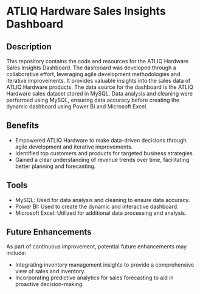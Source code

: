 # ATLIQ Hardware Sales Insights Dashboard

## Description
This repository contains the code and resources for the ATLIQ Hardware Sales Insights Dashboard. The dashboard was developed through a collaborative effort, leveraging agile development methodologies and iterative improvements. It provides valuable insights into the sales data of ATLIQ Hardware products. The data source for the dashboard is the ATLIQ Hardware sales dataset stored in MySQL. Data analysis and cleaning were performed using MySQL, ensuring data accuracy before creating the dynamic dashboard using Power BI and Microsoft Excel.

## Benefits
- Empowered ATLIQ Hardware to make data-driven decisions through agile development and iterative improvements.
- Identified top customers and products for targeted business strategies.
- Gained a clear understanding of revenue trends over time, facilitating better planning and forecasting.

## Tools
- MySQL: Used for data analysis and cleaning to ensure data accuracy.
- Power BI: Used to create the dynamic and interactive dashboard.
- Microsoft Excel: Utilized for additional data processing and analysis.


## Future Enhancements
As part of continuous improvement, potential future enhancements may include:
- Integrating inventory management insights to provide a comprehensive view of sales and inventory.
- Incorporating predictive analytics for sales forecasting to aid in proactive decision-making.

